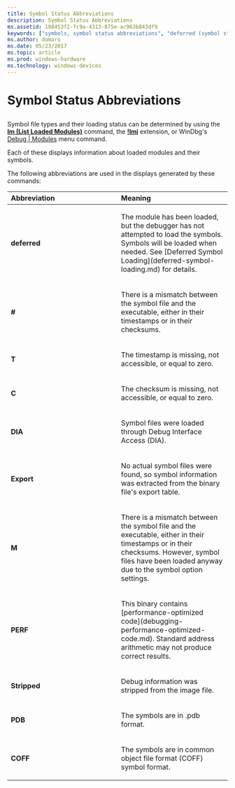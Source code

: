 ```yaml
---
title: Symbol Status Abbreviations
description: Symbol Status Abbreviations
ms.assetid: 198453f2-fc9a-4313-875e-ac963b843df9
keywords: ["symbols, symbol status abbreviations", "deferred (symbol status abbreviation)", "(symbol status abbreviation)", "T (symbol status abbreviation)", "C (symbol status abbreviation)", "DIA (symbol status abbreviation)", "Export (symbol status abbreviation)", "PERF (symbol status abbreviation)", "PDB (symbol status abbreviation)"]
ms.author: domars
ms.date: 05/23/2017
ms.topic: article
ms.prod: windows-hardware
ms.technology: windows-devices
---
```


# Symbol Status Abbreviations


## <span id="ddk_symbol_status_abbreviations_dbg"></span><span id="DDK_SYMBOL_STATUS_ABBREVIATIONS_DBG"></span>


Symbol file types and their loading status can be determined by using the [**lm (List Loaded Modules)**](lm--list-loaded-modules-.md) command, the [**!lmi**](-lmi.md) extension, or WinDbg's [Debug | Modules](debug---modules.md) menu command.

Each of these displays information about loaded modules and their symbols.

The following abbreviations are used in the displays generated by these commands:

<table>
<colgroup>
<col width="50%" />
<col width="50%" />
</colgroup>
<thead>
<tr class="header">
<th align="left">Abbreviation</th>
<th align="left">Meaning</th>
</tr>
</thead>
<tbody>
<tr class="odd">
<td align="left"><p><strong>deferred</strong></p></td>
<td align="left"><p>The module has been loaded, but the debugger has not attempted to load the symbols. Symbols will be loaded when needed. See [Deferred Symbol Loading](deferred-symbol-loading.md) for details.</p></td>
</tr>
<tr class="even">
<td align="left"><p><strong>#</strong></p></td>
<td align="left"><p>There is a mismatch between the symbol file and the executable, either in their timestamps or in their checksums.</p></td>
</tr>
<tr class="odd">
<td align="left"><p><strong>T</strong></p></td>
<td align="left"><p>The timestamp is missing, not accessible, or equal to zero.</p></td>
</tr>
<tr class="even">
<td align="left"><p><strong>C</strong></p></td>
<td align="left"><p>The checksum is missing, not accessible, or equal to zero.</p></td>
</tr>
<tr class="odd">
<td align="left"><p><strong>DIA</strong></p></td>
<td align="left"><p>Symbol files were loaded through Debug Interface Access (DIA).</p></td>
</tr>
<tr class="even">
<td align="left"><p><strong>Export</strong></p></td>
<td align="left"><p>No actual symbol files were found, so symbol information was extracted from the binary file's export table.</p></td>
</tr>
<tr class="odd">
<td align="left"><p><strong>M</strong></p></td>
<td align="left"><p>There is a mismatch between the symbol file and the executable, either in their timestamps or in their checksums. However, symbol files have been loaded anyway due to the symbol option settings.</p></td>
</tr>
<tr class="even">
<td align="left"><p><strong>PERF</strong></p></td>
<td align="left"><p>This binary contains [performance-optimized code](debugging-performance-optimized-code.md). Standard address arithmetic may not produce correct results.</p></td>
</tr>
<tr class="odd">
<td align="left"><p><strong>Stripped</strong></p></td>
<td align="left"><p>Debug information was stripped from the image file.</p></td>
</tr>
<tr class="even">
<td align="left"><p><strong>PDB</strong></p></td>
<td align="left"><p>The symbols are in .pdb format.</p></td>
</tr>
<tr class="odd">
<td align="left"><p><strong>COFF</strong></p></td>
<td align="left"><p>The symbols are in common object file format (COFF) symbol format.</p></td>
</tr>
</tbody>
</table>

 

 

 





